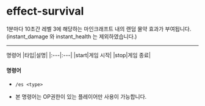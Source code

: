 # effect-survival

1분마다 10초간 레벨 3에 해당하는 마인크래프트 내의 랜덤 물약 효과가 부여됩니다.
(instant_damage 와 instant_health 는 제외하였습니다.)
___
명령어
|타입|설명|
|:---|:---|
|start|게임 시작|
|stop|게임 종료|

#### 명령어
+ `/es <type>`
* 본 명령어는 OP권한이 있는 플레이어만 사용이 가능합니다.
